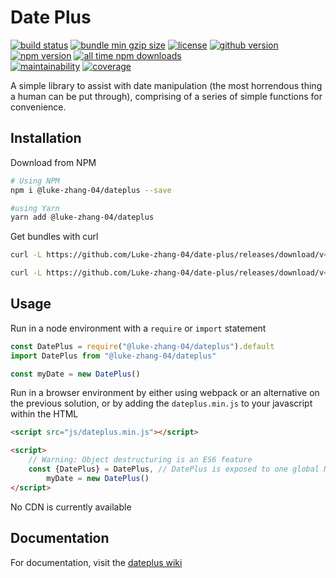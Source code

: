 # Date Plus

<p>
    <a href="https://github.com/Luke-zhang-04/date-plus/actions?query=workflow%3A%22Node.js+CI%22"><img src="https://img.shields.io/github/workflow/status/luke-zhang-04/date-plus/Node.js CI?logo=github" alt="build status"/></a>
    <a href="https://github.com/Luke-zhang-04/date-plus/blob/master/dist/iife/dateplus.min.js"><img src="https://img.badgesize.io/https:/raw.githubusercontent.com/Luke-zhang-04/date-plus/master/dist/iife/dateplus.min.js?label=iife/dateplus.min.js%20gzip&compression=gzip" alt="bundle min gzip size"></a>
    <a href="https://github.com/Luke-zhang-04/date-plus/blob/master/LICENSE"><img src="https://img.shields.io/github/license/luke-zhang-04/date-plus" alt="license"/></a>
    <a href="https://www.npmjs.com/package/@luke-zhang-04/dateplus"><img src="https://img.shields.io/github/v/release/luke-zhang-04/date-plus?include_prereleases" alt="github version"></a>
    <a href="https://www.npmjs.com/package/@luke-zhang-04/dateplus"><img src="https://img.shields.io/npm/v/@luke-zhang-04/dateplus?logo=npm" alt="npm version"/></a>
    <a href="https://www.npmjs.com/package/@luke-zhang-04/dateplus"><img src="https://img.shields.io/npm/dt/@luke-zhang-04/dateplus" alt="all time npm downloads"/></a>
    <br/>
    <a href="https://codeclimate.com/github/Luke-zhang-04/date-plus/maintainability"><img src="https://img.shields.io/codeclimate/maintainability-percentage/Luke-zhang-04/date-plus?label=Maintainability&logo=code-climate" alt="maintainability"/></a>
    <a href="https://codeclimate.com/github/Luke-zhang-04/date-plus/test_coverage"><img src="https://img.shields.io/codeclimate/coverage/Luke-zhang-04/date-plus?label=Coverage&logo=code-climate" alt="coverage"/></a>
</p>

A simple library to assist with date manipulation (the most horrendous thing a human can be put through), comprising of a series of simple functions for convenience.

## Installation
Download from NPM
```bash
# Using NPM
npm i @luke-zhang-04/dateplus --save

#using Yarn
yarn add @luke-zhang-04/dateplus
```

Get bundles with curl
```bash
curl -L https://github.com/Luke-zhang-04/date-plus/releases/download/v<VERSION_NAME>/dateplus.bundle.min.js -O js/dateplus.bundle.min.js # Download minified file (recommended)

curl -L https://github.com/Luke-zhang-04/date-plus/releases/download/v<VERSION_NAME>/dateplus.bundle.js -O js/dateplus.bundle.js # Download not minfiied file (not recommended for production)
```

## Usage
Run in a node environment with a `require` or `import` statement
```js
const DatePlus = require("@luke-zhang-04/dateplus").default
import DatePlus from "@luke-zhang-04/dateplus"

const myDate = new DatePlus()
```

Run in a browser environment by either using webpack or an alternative on the previous solution, or by adding the `dateplus.min.js` to your javascript within the HTML
```html
<script src="js/dateplus.min.js"></script>

<script>
    // Warning: Object destructuring is an ES6 feature
    const {DatePlus} = DatePlus, // DatePlus is exposed to one global Namespace
        myDate = new DatePlus()
</script>
```

No CDN is currently available


## Documentation
For documentation, visit the [dateplus wiki](https://github.com/Luke-zhang-04/date-plus/wiki)
